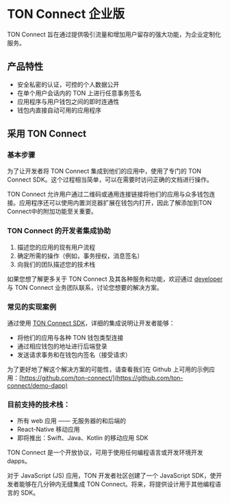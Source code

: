 # TON Connect 企业版

TON Connect 旨在通过提供吸引流量和增加用户留存的强大功能，为企业定制化服务。

## 产品特性

- 安全私密的认证，可控的个人数据公开
- 在单个用户会话内的 TON 上进行任意事务签名
- 应用程序与用户钱包之间的即时连通性
- 钱包内直接自动可用的应用程序

## 采用 TON Connect

### 基本步骤

为了让开发者将 TON Connect 集成到他们的应用中，使用了专门的 TON Connect SDK。这个过程相当简单，可以在需要时访问正确的文档进行操作。

TON Connect 允许用户通过二维码或通用连接链接将他们的应用与众多钱包连接。应用程序还可以使用内置浏览器扩展在钱包内打开，因此了解添加到TON Connect中的附加功能至关重要。

### TON Connect 的开发者集成协助

1. 描述您的应用的现有用户流程
2. 确定所需的操作（例如，事务授权，消息签名）
3. 向我们的团队描述您的技术栈

如果您想了解更多关于 TON Connect 及其各种服务和功能，欢迎通过 [developer](https://t.me/tonrostislav) 与 TON Connect 业务团队联系，讨论您想要的解决方案。

### 常见的实现案例

通过使用 [TON Connect SDK](https://github.com/ton-connect/sdk)，详细的集成说明让开发者能够：

- 将他们的应用与各种 TON 钱包类型连接
- 通过相应钱包的地址进行后端登录
- 发送请求事务和在钱包内签名（接受请求）

为了更好地了解这个解决方案的可能性，请查看我们在 Github 上可用的示例应用：[https://github.com/ton-connect/](https://github.com/ton-connect/demo-dapp)

### 目前支持的技术栈：

- 所有 web 应用 —— 无服务器的和后端的
- React-Native 移动应用
- 即将推出：Swift、Java、Kotlin 的移动应用 SDK

TON Connect 是一个开放协议，可用于使用任何编程语言或开发环境开发 dapps。

对于 JavaScript (JS) 应用，TON 开发者社区创建了一个 JavaScript SDK，使开发者能够在几分钟内无缝集成 TON Connect。将来，将提供设计用于其他编程语言的 SDK。